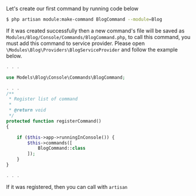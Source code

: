 Let's create our first command by running code below

```bash
$ php artisan module:make-command BlogCommand --module=Blog
```

If it was created successfully then a new command's file will be saved as `Modules/Blog/Console/Commands/BlogCommand.php`, to call this command, you must add this command to service provider. Please open `\Modules\Blog\Providers\BlogServiceProvider` and follow the example below.

```php
. . .

use Models\Blog\Console\Commands\BlogCommand;

. . .
/**
 * Register list of command
 *
 * @return void
 */
protected function registerCommand()
{

    if ($this->app->runningInConsole()) {
        $this->commands([
            BlogCommand::class
        ]);
    }
}

. . .
```

If it was registered, then you can call with `artisan`